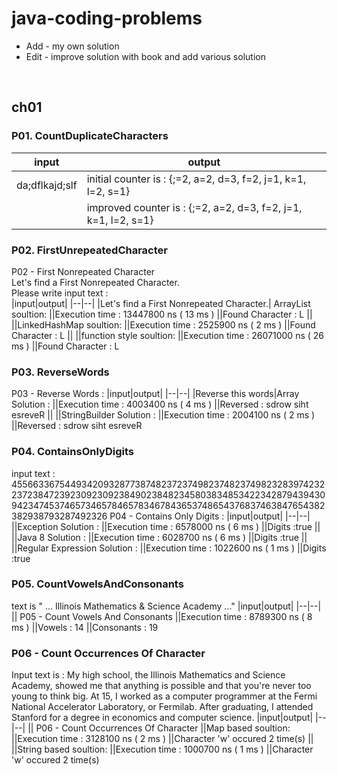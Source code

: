 # java-coding-problems
- Add - my own solution
- Edit - improve solution with book and add various solution
<br />

## ch01

### P01. CountDuplicateCharacters
|input|output|
|--|--|
|da;dflkajd;slf | initial counter is : {;=2, a=2, d=3, f=2, j=1, k=1, l=2, s=1}
||  improved counter is : {;=2, a=2, d=3, f=2, j=1, k=1, l=2, s=1}

### P02. FirstUnrepeatedCharacter

P02 - First Nonrepeated Character <br/>
Let's find a First Nonrepeated Character. <br/>
Please write input text : <br/>
|input|output|
|--|--|
|Let's find a First Nonrepeated Character.| ArrayList soultion:
||Execution time : 13447800 ns ( 13 ms )
||Found Character : L
||
||LinkedHashMap soultion:
||Execution time : 2525900 ns ( 2 ms )
||Found Character : L
||
||function style soultion:
||Execution time : 26071000 ns ( 26 ms )
||Found Character : L

### P03. ReverseWords
P03 - Reverse Words :
|input|output|
|--|--|
|Reverse this words|Array Solution :
||Execution time : 4003400 ns ( 4 ms )
||Reversed : sdrow siht esreveR
||
||StringBuilder Solution :
||Execution time : 2004100 ns ( 2 ms )
||Reversed : sdrow siht esreveR


### P04. ContainsOnlyDigits
input text :
45566336754493420932877387482372374982374823749823283974232237238472392309230923849023848234580383485342234287943943094234745374657346578465783467843653748654376837463847654382382938793287492326
P04 - Contains Only Digits :
|input|output|
|--|--|
||Exception Solution :
||Execution time : 6578000 ns ( 6 ms )
||Digits :true
||
||Java 8 Solution :
||Execution time : 6028700 ns ( 6 ms )
||Digits :true
||
||Regular Expression Solution :
||Execution time : 1022600 ns ( 1 ms )
||Digits :true

### P05. CountVowelsAndConsonants
text is " ... Illinois Mathematics & Science Academy ..."
|input|output|
|--|--|
|| P05 - Count Vowels And Consonants
||Execution time : 8789300 ns ( 8 ms )
||Vowels : 14
||Consonants : 19

### P06 - Count Occurrences Of Character
Input text is :
My high school, the Illinois Mathematics and Science Academy, showed me that anything is possible and that you're never too young to think big. At 15, I worked as a computer programmer at the Fermi National Accelerator Laboratory, or Fermilab. After graduating, I attended Stanford for a degree in economics and computer science.
|input|output|
|--|--|
|| P06 - Count Occurrences Of Character
||Map based soultion:
||Execution time : 3128100 ns ( 2 ms )
||Character 'w' occured 2 time(s)
||
||String based soultion:
||Execution time : 1000700 ns ( 1 ms )
||Character 'w' occured 2 time(s)
